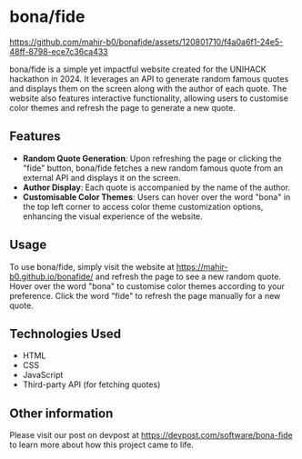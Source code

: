
# bona/fide

https://github.com/mahir-b0/bonafide/assets/120801710/f4a0a6f1-24e5-48ff-8798-ece7c36ca433

bona/fide is a simple yet impactful website created for the UNIHACK hackathon in 2024. It leverages an API to generate random famous quotes and displays them on the screen along with the author of each quote. The website also features interactive functionality, allowing users to customise color themes and refresh the page to generate a new quote.

## Features

- **Random Quote Generation**: Upon refreshing the page or clicking the "fide" button, bona/fide fetches a new random famous quote from an external API and displays it on the screen.
- **Author Display**: Each quote is accompanied by the name of the author.
- **Customisable Color Themes**: Users can hover over the word "bona" in the top left corner to access color theme customization options, enhancing the visual experience of the website.

## Usage

To use bona/fide, simply visit the website at https://mahir-b0.github.io/bonafide/ and refresh the page to see a new random quote. Hover over the word "bona" to customise color themes according to your preference. Click the word "fide" to refresh the page manually for a new quote. 

## Technologies Used

- HTML
- CSS
- JavaScript
- Third-party API (for fetching quotes)

## Other information

Please visit our post on devpost at https://devpost.com/software/bona-fide to learn more about how this project came to life. 

